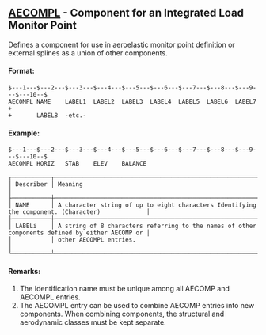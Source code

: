 ## [AECOMPL](https://help.hexagonmi.com/bundle/MSC_Nastran_2022.4/page/Nastran_Combined_Book/qrg/bulkab/TOC.AECOMPL.xhtml) - Component for an Integrated Load Monitor Point

Defines a component for use in aeroelastic monitor point definition or external splines as a union of other components.

#### Format:

```nastran
$---1---$---2---$---3---$---4---$---5---$---6---$---7---$---8---$---9---$---10--$
AECOMPL NAME    LABEL1  LABEL2  LABEL3  LABEL4  LABEL5  LABEL6  LABEL7  +       
+       LABEL8  -etc.-                                                          
```

#### Example:

```nastran
$---1---$---2---$---3---$---4---$---5---$---6---$---7---$---8---$---9---$---10--$
AECOMPL HORIZ   STAB    ELEV    BALANCE                                         
```

```text
┌───────────┬─────────────────────────────────────────────────────────────────────────────────────────────────┐
│ Describer │ Meaning                                                                                         │
├───────────┼─────────────────────────────────────────────────────────────────────────────────────────────────┤
│ NAME      │ A character string of up to eight characters Identifying the component. (Character)             │
├───────────┼─────────────────────────────────────────────────────────────────────────────────────────────────┤
│ LABELi    │ A string of 8 characters referring to the names of other components defined by either AECOMP or │
│           │ other AECOMPL entries.                                                                          │
└───────────┴─────────────────────────────────────────────────────────────────────────────────────────────────┘
```

#### Remarks:

1. The Identification name must be unique among all AECOMP and AECOMPL entries.
2. The AECOMPL entry can be used to combine AECOMP entries into new components. When combining components, the structural and aerodynamic classes must be kept separate.
